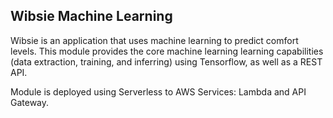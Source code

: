 ## Wibsie Machine Learning

Wibsie is an application that uses machine learning to predict comfort levels.  This module provides the core machine learning learning capabilities (data extraction, training, and inferring) using Tensorflow, as well as a REST API.

Module is deployed using Serverless to AWS Services: Lambda and API Gateway.
